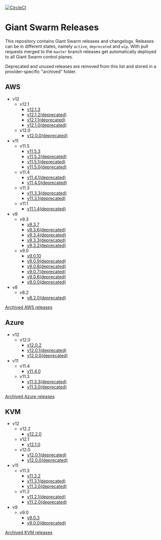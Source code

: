 [![CircleCI](https://circleci.com/gh/giantswarm/releases.svg?style=shield)](https://circleci.com/gh/giantswarm/releases)

# Giant Swarm Releases

This repository contains Giant Swarm releases and changelogs. Releases can be in
different states, namely `active`, `deprecated` and `wip`. With pull requests
merged to the `master` branch releases get automatically deployed to all Giant
Swarm control planes.

Deprecated and unused releases are removed from this list and stored in a 
provider-specific "archived" folder.

## AWS
- v12
  - v12.1
    - [v12.1.3](https://github.com/giantswarm/releases/tree/master/aws/v12.1.3)
    - [v12.1.2(deprecated)](https://github.com/giantswarm/releases/tree/master/aws/v12.1.2)
    - [v12.1.1(deprecated)](https://github.com/giantswarm/releases/tree/master/aws/v12.1.1)
    - [v12.1.0(deprecated)](https://github.com/giantswarm/releases/tree/master/aws/v12.1.0)
  - v12.0
    - [v12.0.0(deprecated)](https://github.com/giantswarm/releases/tree/master/aws/v12.0.0)
- v11
  - v11.5
    - [v11.5.3](https://github.com/giantswarm/releases/tree/master/aws/v11.5.3)
    - [v11.5.2(deprecated)](https://github.com/giantswarm/releases/tree/master/aws/v11.5.2)
    - [v11.5.1(deprecated)](https://github.com/giantswarm/releases/tree/master/aws/v11.5.1)
    - [v11.5.0(deprecated)](https://github.com/giantswarm/releases/tree/master/aws/v11.5.0)
  - v11.4
    - [v11.4.1(deprecated)](https://github.com/giantswarm/releases/tree/master/aws/v11.4.1)
    - [v11.4.0(deprecated)](https://github.com/giantswarm/releases/tree/master/aws/v11.4.0)
  - v11.3
    - [v11.3.3(deprecated)](https://github.com/giantswarm/releases/tree/master/aws/v11.3.3)
    - [v11.3.1(deprecated)](https://github.com/giantswarm/releases/tree/master/aws/v11.3.1)
  - v11.1
    - [v11.1.4(deprecated)](https://github.com/giantswarm/releases/tree/master/aws/v11.1.4)
- v9
  - v9.3
    - [v9.3.7](https://github.com/giantswarm/releases/tree/master/aws/v9.3.7)
    - [v9.3.6(deprecated)](https://github.com/giantswarm/releases/tree/master/aws/v9.3.6)
    - [v9.3.4(deprecated)](https://github.com/giantswarm/releases/tree/master/aws/v9.3.4)
    - [v9.3.3(deprecated)](https://github.com/giantswarm/releases/tree/master/aws/v9.3.3)
    - [v9.3.2(deprecated)](https://github.com/giantswarm/releases/tree/master/aws/v9.3.2)
  - v9.0
    - [v9.0.10](https://github.com/giantswarm/releases/tree/master/aws/v9.0.10)
    - [v9.0.9(deprecated)](https://github.com/giantswarm/releases/tree/master/aws/v9.0.9)
    - [v9.0.8(deprecated)](https://github.com/giantswarm/releases/tree/master/aws/v9.0.8)
    - [v9.0.7(deprecated)](https://github.com/giantswarm/releases/tree/master/aws/v9.0.7)
    - [v9.0.6(deprecated)](https://github.com/giantswarm/releases/tree/master/aws/v9.0.6)
    - [v9.0.0(deprecated)](https://github.com/giantswarm/releases/tree/master/aws/v9.0.0)
- v8
  - v8.2
    - [v8.2.0(deprecated)](https://github.com/giantswarm/releases/tree/master/aws/v8.2.0)
    
[Archived AWS releases](https://github.com/giantswarm/releases/tree/master/aws/archived)

## Azure

- v12
  - v12.0
    - [v12.0.2](https://github.com/giantswarm/releases/tree/master/azure/v12.0.2)
    - [v12.0.1(deprecated)](https://github.com/giantswarm/releases/tree/master/azure/v12.0.1)
    - [v12.0.0(deprecated)](https://github.com/giantswarm/releases/tree/master/azure/v12.0.0)
- v11
  - v11.4
    - [v11.4.0](https://github.com/giantswarm/releases/tree/master/azure/v11.4.0)
  - v11.3
    - [v11.3.3(deprecated)](https://github.com/giantswarm/releases/tree/master/azure/v11.3.3)
    - [v11.3.0(deprecated)](https://github.com/giantswarm/releases/tree/master/azure/v11.3.0)

[Archived Azure releases](https://github.com/giantswarm/releases/tree/master/azure/archived)

## KVM

- v12
  - v12.2
    - [v12.2.0](https://github.com/giantswarm/releases/tree/master/kvm/v12.2.0)
  - v12.1
    - [v12.1.0](https://github.com/giantswarm/releases/tree/master/kvm/v12.1.0)
  - v12.0
    - [v12.0.1(deprecated)](https://github.com/giantswarm/releases/tree/master/kvm/v12.0.1)
    - [v12.0.0(deprecated)](https://github.com/giantswarm/releases/tree/master/kvm/v12.0.0)
- v11
  - v11.3
    - [v11.3.2](https://github.com/giantswarm/releases/tree/master/kvm/v11.3.2)
    - [v11.3.1(deprecated)](https://github.com/giantswarm/releases/tree/master/kvm/v11.3.1)
    - [v11.3.0(deprecated)](https://github.com/giantswarm/releases/tree/master/kvm/v11.3.0)
  - v11.2
    - [v11.2.1(deprecated)](https://github.com/giantswarm/releases/tree/master/kvm/v11.2.1)
    - [v11.2.0(deprecated)](https://github.com/giantswarm/releases/tree/master/kvm/v11.2.0)
- v9
  - v9.0
    - [v9.0.3](https://github.com/giantswarm/releases/tree/master/kvm/v9.0.3)
    - [v9.0.0(deprecated)](https://github.com/giantswarm/releases/tree/master/kvm/v9.0.0)

[Archived KVM releases](https://github.com/giantswarm/releases/tree/master/kvm/archived)
